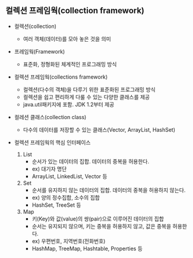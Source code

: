 컬렉션 프레임웍(collection framework)
-----

* 컬렉션(collection)
    + 여러 객체(데이터)를 모아 놓은 것을 의미

* 프레임웍(Framework)
    + 표준화, 정형화된 체계적인 프로그래밍 방식 

* 컬렉션 프레임웍(collections framework)
    + 컬렉션(다수의 객체)을 다루기 위한 표준화된 프로그래밍 방식
    + 컬렉션을 쉽고 편리하게 다룰 수 있는 다양한 클래스를 제공 
    + java.util패키지에 포함. JDK 1.2부터 제공 

* 컬레션 클래스(collection class)
    + 다수의 데이터를 저장할 수 있는 클래스(Vector, ArrayList, HashSet)

* 컬렉션 프레임웍의 핵심 인터페이스
    1. List
        + 순서가 있는 데이터의 집합. 데이터의 중복을 허용한다.
        + ex) 대기자 명단 
        + ArrayList, LinkedList, Vector 등
    2. Set
        + 순서를 유지하지 않는 데이터의 집합. 데이터의 중복을 허용하지 않는다. 
        + ex) 양의 정수집합, 소수의 집합
        + HashSet, TreeSet 등
    3. Map
        + 키(Key)와 값(value)의 쌍(pair)으로 이루어진 데이터의 집합
        + 순서는 유지되지 않으며, 키는 중복을 허용하지 않고, 값은 중복을 허용한다.
        + ex) 우편번호, 지역번호(전화번호)
        + HashMap, TreeMap, Hashtable, Properties 등

